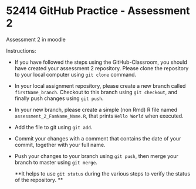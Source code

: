 
# 52414 GitHub Practice - Assessment 2  

Assessment 2 in moodle  

Instructions:  

* If you have followed the steps using the GitHub-Classroom, you should have created your assessment 2 repository. Please clone the repository to your local computer using `git clone` command.   
* In your local assignment repository, please create a new branch called `firstName_branch`. Checkout to this branch using `git checkout`, and finally push changes using `git push`.    
* In your new branch, please create a simple (non Rmd) R file named `assessment_2_FamName_Name.R`, that prints `Hello World` when executed. 
* Add the file to git using `git add`.  
* Commit your changes with a comment that contains the date of your commit, together with your full name.   
* Push your changes to your branch using `git push`, then merge your branch to master using `git merge`.   
  
  **It helps to use `git status` during the various steps to verify the status of the repository. **
